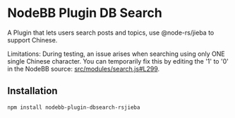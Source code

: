 # NodeBB Plugin DB Search

A Plugin that lets users search posts and topics, use @node-rs/jieba to support Chinese.

Limitations: During testing, an issue arises when searching using only ONE single Chinese character. You can temporarily fix this by editing the '1' to '0' in the NodeBB source: [src/modules/search.js#L299](https://github.com/NodeBB/NodeBB/blob/514af5d657fda68c692b2b1fd1247e0a88b59f88/public/src/modules/search.js#L299).

## Installation

    npm install nodebb-plugin-dbsearch-rsjieba



